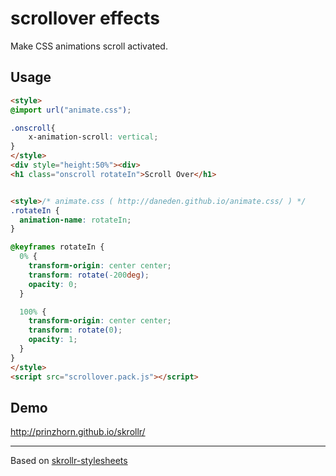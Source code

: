 scrollover effects
==================

Make CSS animations scroll activated.

Usage
-----
```html
<style>
@import url("animate.css");

.onscroll{
	x-animation-scroll: vertical;
}
</style>
<div style="height:50%"><div>
<h1 class="onscroll rotateIn">Scroll Over</h1>


<style>/* animate.css ( http://daneden.github.io/animate.css/ ) */
.rotateIn {
  animation-name: rotateIn;
}

@keyframes rotateIn {
  0% {
    transform-origin: center center;
    transform: rotate(-200deg);
    opacity: 0;
  }

  100% {
    transform-origin: center center;
    transform: rotate(0);
    opacity: 1;
  }
}
</style>
<script src="scrollover.pack.js"></script>
```
Demo
-----
http://prinzhorn.github.io/skrollr/


-----
Based on [skrollr-stylesheets](https://github.com/Prinzhorn/skrollr-stylesheets)

